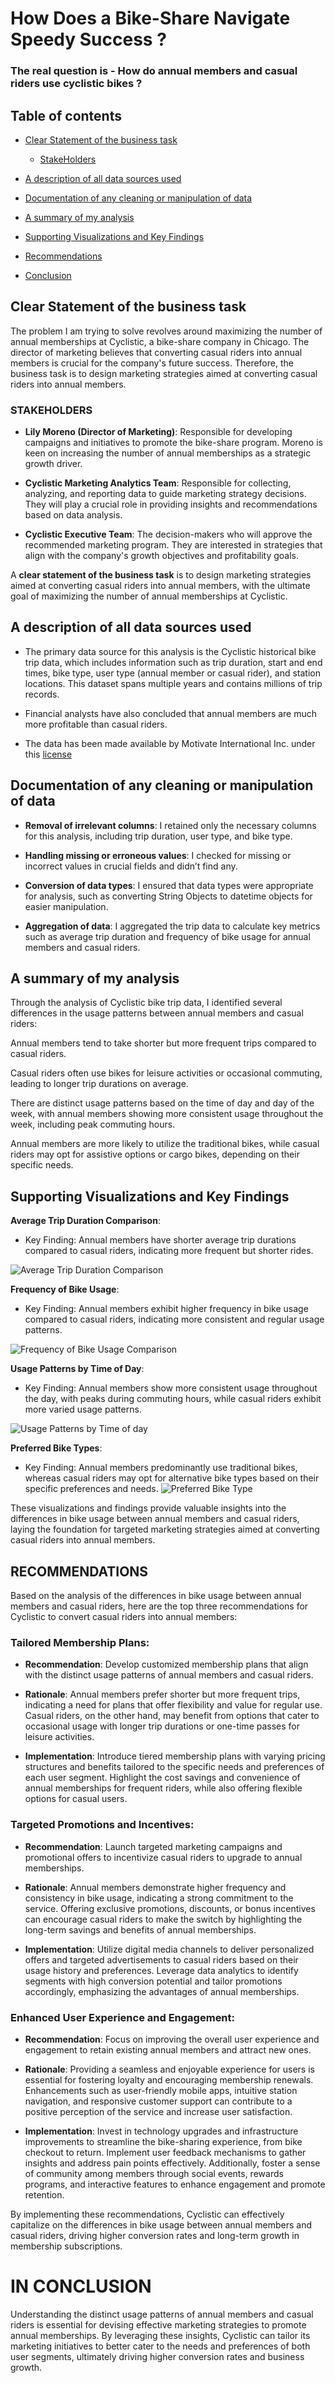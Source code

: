 # How Does a Bike-Share Navigate Speedy Success ?
### The real question is - How do annual members and casual riders use cyclistic bikes ?

## Table of contents

- [Clear Statement of the business task](#Clear-Statement-of-the-business-task)

    - [StakeHolders](#STAKEHOLDERS)

- [A description of all data sources used](#A-description-of-all-data-sources-used)

- [Documentation of any cleaning or manipulation of data](#Documentation-of-any-cleaning-or-manipulation-of-data)

- [A summary of my analysis](#A-summary-of-my-analysis)

- [Supporting Visualizations and Key Findings](#Supporting-Visualizations-and-Key-Findings)

- [Recommendations](#RECOMMENDATIONS)

- [Conclusion](#IN-CONCLUSION)


## Clear Statement of the business task
The problem I am trying to solve revolves around maximizing the number of annual memberships at Cyclistic, a bike-share company in Chicago. The director of marketing believes that converting casual riders into annual members is crucial for the company's future success. Therefore, the business task is to design marketing strategies aimed at converting casual riders into annual members.

### STAKEHOLDERS
-	**Lily Moreno (Director of Marketing)**: Responsible for developing campaigns and initiatives to promote the bike-share program. Moreno is keen on increasing the number of annual memberships as a strategic growth driver.

-	**Cyclistic Marketing Analytics Team**: Responsible for collecting, analyzing, and reporting data to guide marketing strategy decisions. They will play a crucial role in providing insights and recommendations based on data analysis.

-	**Cyclistic Executive Team**: The decision-makers who will approve the recommended marketing program. They are interested in strategies that align with the company's growth objectives and profitability goals.


A **clear statement of the business task** is to design marketing strategies aimed at converting casual riders into annual members, with the ultimate goal of maximizing the number of annual memberships at Cyclistic.

## A description of all data sources used

- The primary data source for this analysis is the Cyclistic historical bike trip data, which includes information such as trip duration, start and end times, bike type, user type (annual member or casual rider), and station locations. This dataset spans multiple years and contains millions of trip records. 

- Financial analysts have also concluded that annual members are much more profitable than casual riders.

- The data has been made available by Motivate International Inc. under this [license](https://divvybikes.com/data-license-agreement)

## Documentation of any cleaning or manipulation of data

- **Removal of irrelevant columns**: I retained only the necessary columns for this analysis, including trip duration, user type, and bike type.

- **Handling missing or erroneous values**: I checked for missing or incorrect values in crucial fields and didn’t find any.

- **Conversion of data types**: I ensured that data types were appropriate for analysis, such as converting String Objects to datetime objects for easier manipulation.

- **Aggregation of data**: I aggregated the trip data to calculate key metrics such as average trip duration and frequency of bike usage for annual members and casual riders.

## A summary of my analysis

Through the analysis of Cyclistic bike trip data, I identified several differences in the usage patterns between annual members and casual riders:

Annual members tend to take shorter but more frequent trips compared to casual riders.

Casual riders often use bikes for leisure activities or occasional commuting, leading to longer trip durations on average.

There are distinct usage patterns based on the time of day and day of the week, with annual members showing more consistent usage throughout the week, including peak commuting hours.

Annual members are more likely to utilize the traditional bikes, while casual riders may opt for assistive options or cargo bikes, depending on their specific needs.

## Supporting Visualizations and Key Findings

**Average Trip Duration Comparison**: 
-	Key Finding: Annual members have shorter average trip durations compared to casual riders, indicating more frequent but shorter rides.
  <img src="/cyclicist_bike_share/Average Trip Duration Comparison.png" alt="Average Trip Duration Comparison">

**Frequency of Bike Usage**: 
-	Key Finding: Annual members exhibit higher frequency in bike usage compared to casual riders, indicating more consistent and regular usage patterns.
  <img src="/cyclicist_bike_share/Frequency of Bike Usage Comparison.png" alt="Frequency of Bike Usage Comparison">

**Usage Patterns by Time of Day**: 
-	Key Finding: Annual members show more consistent usage throughout the day, with peaks during commuting hours, while casual riders exhibit more varied usage patterns.
  <img src="/cyclicist_bike_share/Usage Patterns by Time of day.png" alt="Usage Patterns by Time of day">
  
**Preferred Bike Types**: 
-	Key Finding: Annual members predominantly use traditional bikes, whereas casual riders may opt for alternative bike types based on their specific preferences and needs.
    <img src="/cyclicist_bike_share/Preferred Bike Type.png" alt="Preferred Bike Type">
    
These visualizations and findings provide valuable insights into the differences in bike usage between annual members and casual riders, laying the foundation for targeted marketing strategies aimed at converting casual riders into annual members.

## RECOMMENDATIONS

Based on the analysis of the differences in bike usage between annual members and casual riders, here are the top three recommendations for Cyclistic to convert casual riders into annual members:

### Tailored Membership Plans:

- **Recommendation**: Develop customized membership plans that align with the distinct usage patterns of annual members and casual riders.

- **Rationale**: Annual members prefer shorter but more frequent trips, indicating a need for plans that offer flexibility and value for regular use. Casual riders, on the other hand, may benefit from options that cater to occasional usage with longer trip durations or one-time passes for leisure activities.

- **Implementation**: Introduce tiered membership plans with varying pricing structures and benefits tailored to the specific needs and preferences of each user segment. Highlight the cost savings and convenience of annual memberships for frequent riders, while also offering flexible options for casual users.

### Targeted Promotions and Incentives:

- **Recommendation**: Launch targeted marketing campaigns and promotional offers to incentivize casual riders to upgrade to annual memberships.

- **Rationale**: Annual members demonstrate higher frequency and consistency in bike usage, indicating a strong commitment to the service. Offering exclusive promotions, discounts, or bonus incentives can encourage casual riders to make the switch by highlighting the long-term savings and benefits of annual memberships.

- **Implementation**: Utilize digital media channels to deliver personalized offers and targeted advertisements to casual riders based on their usage history and preferences. Leverage data analytics to identify segments with high conversion potential and tailor promotions accordingly, emphasizing the advantages of annual memberships.

### Enhanced User Experience and Engagement:

- **Recommendation**: Focus on improving the overall user experience and engagement to retain existing annual members and attract new ones.

- **Rationale**: Providing a seamless and enjoyable experience for users is essential for fostering loyalty and encouraging membership renewals. Enhancements such as user-friendly mobile apps, intuitive station navigation, and responsive customer support can contribute to a positive perception of the service and increase user satisfaction.

- **Implementation**: Invest in technology upgrades and infrastructure improvements to streamline the bike-sharing experience, from bike checkout to return. Implement user feedback mechanisms to gather insights and address pain points effectively. Additionally, foster a sense of community among members through social events, rewards programs, and interactive features to enhance engagement and promote retention.

By implementing these recommendations, Cyclistic can effectively capitalize on the differences in bike usage between annual members and casual riders, driving higher conversion rates and long-term growth in membership subscriptions.

# IN CONCLUSION
Understanding the distinct usage patterns of annual members and casual riders is essential for devising effective marketing strategies to promote annual memberships. By leveraging these insights, Cyclistic can tailor its marketing initiatives to better cater to the needs and preferences of both user segments, ultimately driving higher conversion rates and business growth.
